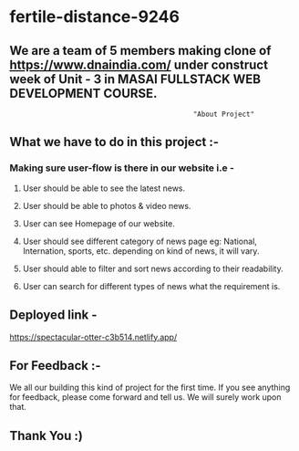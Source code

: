 # fertile-distance-9246


## We are a team of 5 members making clone of   https://www.dnaindia.com/ under construct week of Unit - 3 in MASAI FULLSTACK WEB DEVELOPMENT COURSE.

 
                                                 "About Project"
                                                         
                                                         
## What we have to do in this project :-


### Making sure user-flow is there in our website i.e -

1. User should be able to see the latest news.

2. User should be able to photos & video news.

3. User can see Homepage of our website.

4. User should see different category of news page eg: National, Internation, sports, etc. depending on kind of news, it will vary.

5. User should able to filter and sort news according to their readability.

6. User can search for different types of news what the requirement is.                                                   
                                                         
         
         
         
 ## Deployed link - 
 https://spectacular-otter-c3b514.netlify.app/
 



 

         
                                                         
## For Feedback :-

We all our building this kind of project for the first time. If you see anything for feedback, please come forward and tell us. We will surely work upon that.

## Thank You :)                                                         
                                                         
                                                         
                                                         
                                                         
                                                         
                                                         
                                                         
                                                         
                                                         
                                                         
                                                         
                                                         
                                                         
                                                         
                                                         
                                                         
                                                         
                                                         
                                                         

